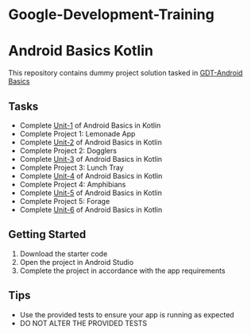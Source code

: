 # Google-Development-Training

Android Basics Kotlin
==================================

This repository contains dummy project solution tasked in [GDT-Android Basics](https://developer.android.com/courses/android-basics-kotlin/course)

Tasks
--------------

- Complete [Unit-1](https://developer.android.com/courses/android-basics-kotlin/unit-1)
 of Android Basics in Kotlin
- Complete Project 1: Lemonade App
- Complete [Unit-2](https://developer.android.com/courses/android-basics-kotlin/unit-2)
 of Android Basics in Kotlin
- Complete Project 2: Dogglers
- Complete [Unit-3](https://developer.android.com/courses/android-basics-kotlin/unit-3)
 of Android Basics in Kotlin
- Complete Project 3: Lunch Tray
- Complete [Unit-4](https://developer.android.com/courses/android-basics-kotlin/unit-4)
 of Android Basics in Kotlin
- Complete Project 4: Amphibians
- Complete [Unit-5](https://developer.android.com/courses/android-basics-kotlin/unit-5)
 of Android Basics in Kotlin
- Complete Project 5: Forage
- Complete [Unit-6](https://developer.android.com/courses/android-basics-kotlin/unit-6)
 of Android Basics in Kotlin

Getting Started
---------------

1. Download the starter code
2. Open the project in Android Studio
3. Complete the project in accordance with the app requirements

Tips
----

- Use the provided tests to ensure your app is running as expected
- DO NOT ALTER THE PROVIDED TESTS

